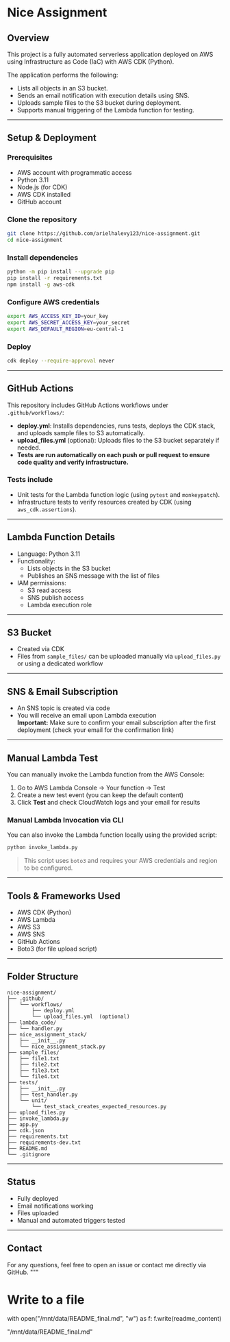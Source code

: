 # Nice Assignment

## Overview

This project is a fully automated serverless application deployed on AWS using Infrastructure as Code (IaC) with AWS CDK (Python).

The application performs the following:
- Lists all objects in an S3 bucket.
- Sends an email notification with execution details using SNS.
- Uploads sample files to the S3 bucket during deployment.
- Supports manual triggering of the Lambda function for testing.

---

## Setup & Deployment

### Prerequisites
- AWS account with programmatic access
- Python 3.11
- Node.js (for CDK)
- AWS CDK installed
- GitHub account

### Clone the repository
```bash
git clone https://github.com/arielhalevy123/nice-assignment.git
cd nice-assignment
```

### Install dependencies
```bash
python -m pip install --upgrade pip
pip install -r requirements.txt
npm install -g aws-cdk
```

### Configure AWS credentials
```bash
export AWS_ACCESS_KEY_ID=your_key
export AWS_SECRET_ACCESS_KEY=your_secret
export AWS_DEFAULT_REGION=eu-central-1
```

### Deploy
```bash
cdk deploy --require-approval never
```

---

## GitHub Actions

This repository includes GitHub Actions workflows under `.github/workflows/`:

- **deploy.yml**: Installs dependencies, runs tests, deploys the CDK stack, and uploads sample files to S3 automatically.
- **upload_files.yml** (optional): Uploads files to the S3 bucket separately if needed.
- **Tests are run automatically on each push or pull request to ensure code quality and verify infrastructure.**

### Tests include

- Unit tests for the Lambda function logic (using `pytest` and `monkeypatch`).
- Infrastructure tests to verify resources created by CDK (using `aws_cdk.assertions`).

---

## Lambda Function Details

- Language: Python 3.11
- Functionality:
  - Lists objects in the S3 bucket
  - Publishes an SNS message with the list of files
- IAM permissions:
  - S3 read access
  - SNS publish access
  - Lambda execution role

---

## S3 Bucket

- Created via CDK
- Files from `sample_files/` can be uploaded manually via `upload_files.py` or using a dedicated workflow

---

## SNS & Email Subscription

- An SNS topic is created via code
- You will receive an email upon Lambda execution  
**Important:** Make sure to confirm your email subscription after the first deployment (check your email for the confirmation link)

---

## Manual Lambda Test

You can manually invoke the Lambda function from the AWS Console:

1. Go to AWS Lambda Console → Your function → Test
2. Create a new test event (you can keep the default content)
3. Click **Test** and check CloudWatch logs and your email for results

### Manual Lambda Invocation via CLI

You can also invoke the Lambda function locally using the provided script:

```bash
python invoke_lambda.py
```

> This script uses `boto3` and requires your AWS credentials and region to be configured.

---

## Tools & Frameworks Used

- AWS CDK (Python)
- AWS Lambda
- AWS S3
- AWS SNS
- GitHub Actions
- Boto3 (for file upload script)

---

## Folder Structure

```
nice-assignment/
├── .github/
│   └── workflows/
│       ├── deploy.yml
│       └── upload_files.yml  (optional)
├── lambda_code/
│   └── handler.py
├── nice_assignment_stack/
│   ├── __init__.py
│   └── nice_assignment_stack.py
├── sample_files/
│   ├── file1.txt
│   ├── file2.txt
│   ├── file3.txt
│   └── file4.txt
├── tests/
│   ├── __init__.py
│   ├── test_handler.py
│   └── unit/
│       └── test_stack_creates_expected_resources.py
├── upload_files.py
├── invoke_lambda.py
├── app.py
├── cdk.json
├── requirements.txt
├── requirements-dev.txt
├── README.md
└── .gitignore
```

---

## Status

- Fully deployed
- Email notifications working
- Files uploaded
- Manual and automated triggers tested

---

## Contact

For any questions, feel free to open an issue or contact me directly via GitHub.
"""

# Write to a file
with open("/mnt/data/README_final.md", "w") as f:
    f.write(readme_content)

"/mnt/data/README_final.md"
